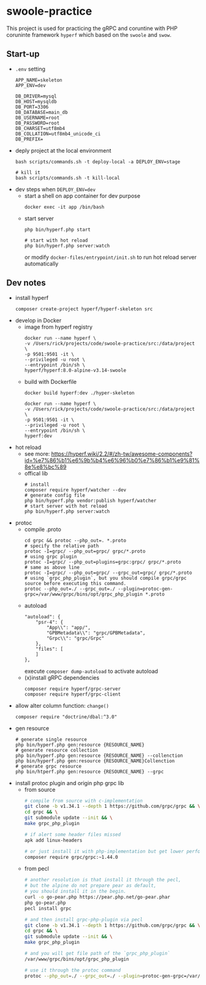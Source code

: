 # swoole-practice

This project is used for practicing the gRPC and coruntine with PHP coruninte framework `hyperf` which based on the `swoole` and `swow`.

## Start-up

- `.env` setting
    ```
    APP_NAME=skeleton
    APP_ENV=dev

    DB_DRIVER=mysql
    DB_HOST=mysqldb
    DB_PORT=3306
    DB_DATABASE=main_db
    DB_USERNAME=root
    DB_PASSWORD=root
    DB_CHARSET=utf8mb4
    DB_COLLATION=utf8mb4_unicode_ci
    DB_PREFIX=
    ```
- deply project at the local environment
    ```
    bash scripts/commands.sh -t deploy-local -a DEPLOY_ENV=stage

    # kill it
    bash scripts/commands.sh -t kill-local
    ```
- dev steps when `DEPLOY_ENV=dev`
    - start a shell on app container for dev purpose
        ```
        docker exec -it app /bin/bash
        ```
    - start server
        ```
        php bin/hyperf.php start

        # start with hot reload
        php bin/hyperf.php server:watch
        ```
        or modify `docker-files/entrypoint/init.sh` to run hot reload server automatically

## Dev notes

- install hyperf
    ```
    composer create-project hyperf/hyperf-skeleton src
    ```
- develop in Docker
    - image from hyperf registry
        ```shell
        docker run --name hyperf \
        -v /Users/rick/projects/code/swoole-practice/src:/data/project \
        -p 9501:9501 -it \
        --privileged -u root \
        --entrypoint /bin/sh \
        hyperf/hyperf:8.0-alpine-v3.14-swoole
        ```
    - build with Dockerfile
        ```shell
        docker build hyperf:dev ./hyper-skeleton

        docker run --name hyperf \
        -v /Users/rick/projects/code/swoole-practice/src:/data/project \
        -p 9501:9501 -it \
        --privileged -u root \
        --entrypoint /bin/sh \
        hyperf:dev
        ```
- hot reload
    - see more: https://hyperf.wiki/2.2/#/zh-tw/awesome-components?id=%e7%86%b1%e6%9b%b4%e6%96%b0%e7%86%b1%e9%81%8e%e8%bc%89
    - offical lib
        ```shell
        # install
        composer require hyperf/watcher --dev
        # generate config file
        php bin/hyperf.php vendor:publish hyperf/watcher
        # start server with hot reload
        php bin/hyperf.php server:watch
        ```
- protoc
    - compile .proto
        ```
        cd grpc && protoc --php_out=. *.proto
        # specify the relative path
        protoc -I=grpc/ --php_out=grpc/ grpc/*.proto
        # using grpc plugin
        protoc -I=grpc/ --php_out=plugins=grpc:grpc/ grpc/*.proto
        # same as above line
        protoc -I=grpc/ --php_out=grpc/ --grpc_out=grpc/ grpc/*.proto
        # using `grpc_php_plugin`, but you should compile grpc/grpc source before executing this command.
        protoc --php_out=./ --grpc_out=./ --plugin=protoc-gen-grpc=/var/www/grpc/bins/opt/grpc_php_plugin *.proto
        ```
    - autoload
        ```
        "autoload": {
            "psr-4": {
                "App\\": "app/",
                "GPBMetadata\\": "grpc/GPBMetadata",
                "Grpc\\": "grpc/Grpc"
            },
            "files": [
            ]
        },
        ```
        execute `composer dump-autoload` to activate autoload
    - (x)install gRPC dependencies
        ```
        composer require hyperf/grpc-server
        composer require hyperf/grpc-client
        ```
- allow alter column function: `change()`
    ```
    composer require "doctrine/dbal:^3.0"
    ```
- gen resource
    ```
    # generate single resource
    php bin/hyperf.php gen:resource {RESOURCE_NAME}
    # generate resource collection
    php bin/hyperf.php gen:resource {RESOURCE_NAME} --collenction
    php bin/hyperf.php gen:resource {RESOURCE_NAME}Collenction
    # generate grpc resource
    php bin/htperf.php gen:resource {RESOURCE_NAME} --grpc
    ```
- install protoc plugin and origin php grpc lib
    - from source
        ```bash
        # compile from source with c-implementation
        git clone -b v1.34.1 --depth 1 https://github.com/grpc/grpc && \
        cd grpc && \
        git submodule update --init && \
        make grpc_php_plugin

        # if alert some header files missed
        apk add linux-headers

        # or just install it with php-implementation but get lower performance
        composer require grpc/grpc:~1.44.0
        ```
    - from pecl
        ```bash
        # another resolution is that install it through the pecl,
        # but the alpine do not prepare pear as default,
        # you should install it in the begin.
        curl -o go-pear.php https://pear.php.net/go-pear.phar
        php go-pear.php
        pecl install grpc

        # and then install grpc-php-plugin via pecl
        git clone -b v1.34.1 --depth 1 https://github.com/grpc/grpc && \
        cd grpc && \
        git submodule update --init && \
        make grpc_php_plugin

        # and you will get file path of the `grpc_php_plugin`
        /var/www/grpc/bins/opt/grpc_php_plugin

        # use it through the protoc command
        protoc --php_out=./ --grpc_out=./ --plugin=protoc-gen-grpc=/var/www/grpc/bins/opt/grpc_php_plugin *.proto
        ```
